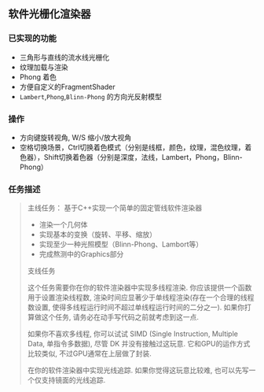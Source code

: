 ## 软件光栅化渲染器

### 已实现的功能
+ 三角形与直线的流水线光栅化
+ 纹理加载与渲染
+ Phong 着色
+ 方便自定义的FragmentShader
+ `Lambert`,`Phong`,`Blinn-Phong` 的方向光反射模型

### 操作
+ 方向键旋转视角, W/S 缩小/放大视角
+ 空格切换场景，Ctrl切换着色模式（分别是线框，颜色，纹理，混色纹理，着色器），Shift切换着色器（分别是深度，法线，Lambert，Phong，Blinn-Phong）

### 任务描述
> 主线任务：
> 基于C++实现一个简单的固定管线软件渲染器
> * 渲染一个几何体
> * 实现基本的变换（旋转、平移、缩放）
> * 实现至少一种光照模型（Blinn-Phong、Lambort等）
> * 完成熬测中的Graphics部分
> 
> 支线任务
> 
> 这个任务需要你在你的软件渲染器中实现多线程渲染. 你应该提供一个函数用于设置渲染线程数, 渲染时间应显著少于单线程渲染(存在一个合理的线程数设置, 使得多线程运行时间不超过单线程运行时间的二分之一).
> 如果你打算做这个任务, 请务必在动手写代码之前就考虑到这一点.
> 
> 如果你不喜欢多线程, 你可以试试 SIMD (Single Instruction, Multiple Data, 单指令多数据), 尽管 DK 并没有接触过这玩意. 它和GPU的运作方式比较类似, 不过GPU通常在上层做了封装.
> 
> 在你的软件渲染器中实现光线追踪. 如果你觉得这玩意比较难, 也可以先写一个仅支持镜面的光线追踪.